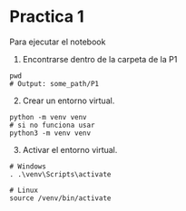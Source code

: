 # Practica 1

Para ejecutar el notebook

1. Encontrarse dentro de la carpeta de la P1
``` shell
pwd
# Output: some_path/P1
```

2. Crear un entorno virtual.
``` shell
python -m venv venv
# si no funciona usar
python3 -m venv venv
```

3. Activar el entorno virtual.
``` shell
# Windows
. .\venv\Scripts\activate

# Linux
source /venv/bin/activate
```
